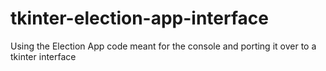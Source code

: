 # tkinter-election-app-interface
Using the Election App code meant for the console and porting it over to a tkinter interface

